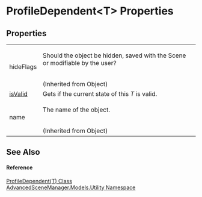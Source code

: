 # ProfileDependent&lt;T&gt; Properties




## Properties
<table>
<tr>
<td>hideFlags</td>
<td><p>Should the object be hidden, saved with the Scene or modifiable by the user?</p><br />(Inherited from Object)</td></tr>
<tr>
<td><a href="P_AdvancedSceneManager_Models_Utility_ProfileDependent_1_isValid.md">isValid</a></td>
<td>Gets if the current state of this <em>T</em> is valid.</td></tr>
<tr>
<td>name</td>
<td><p>The name of the object.</p><br />(Inherited from Object)</td></tr>
</table>

## See Also


#### Reference
<a href="T_AdvancedSceneManager_Models_Utility_ProfileDependent_1.md">ProfileDependent(T) Class</a>  
<a href="N_AdvancedSceneManager_Models_Utility.md">AdvancedSceneManager.Models.Utility Namespace</a>  
